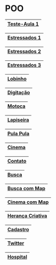 # POO

| [Teste-Aula 1](https://github.com/elizadora/POO/tree/main/00_Teste) |
| ------------------------------------------------------------- |

| [Estressados 1](https://github.com/elizadora/POO/tree/main/01_Estressados1) |
| ------------------------------------------------------------- |

| [Estressados 2](https://github.com/elizadora/POO/tree/main/02_Estressados2) |
| ------------------------------------------------------------- |

| [Estressados 3](https://github.com/elizadora/POO/tree/main/03_Estressados3) |
| ------------------------------------------------------------- |

| [Lobinho](https://github.com/elizadora/POO/tree/main/04_Lobinho) |
| ------------------------------------------------------------- |

| [Digitação](https://github.com/elizadora/POO/tree/main/05_Digitacao) |
| ------------------------------------------------------------- |

| [Motoca](https://github.com/elizadora/POO/tree/main/06_Motoca) |
| ------------------------------------------------------------- |

| [Lapiseira](https://github.com/elizadora/POO/tree/main/07_Lapiseira) |
| ------------------------------------------------------------- |

| [Pula Pula](https://github.com/elizadora/POO/tree/main/08_PulaPula) |
| ------------------------------------------------------------- |

| [Cinema](https://github.com/elizadora/POO/tree/main/09_Cinema) |
| ------------------------------------------------------------- |

| [Contato](https://github.com/elizadora/POO/tree/main/10_Contato) |
| ------------------------------------------------------------- |

| [Busca](https://github.com/elizadora/POO/tree/main/11_Busca) |
| ------------------------------------------------------------- |

| [Busca com Map](https://github.com/elizadora/POO/tree/main/12.1_BuscaMap) |
| ------------------------------------------------------------- |

| [Cinema com Map](https://github.com/elizadora/POO/tree/main/12.2_CinemaMap) |
| ------------------------------------------------------------- |

| [Herança Criativa](https://github.com/elizadora/POO/tree/main/13_HerancaCriativa) |
| ------------------------------------------------------------- |

| [Cadastro](https://github.com/elizadora/POO/tree/main/14_Cadastro) |
| ------------------------------------------------------------- |

| [Twitter](https://github.com/elizadora/POO/tree/main/15_Twitter) |
| ------------------------------------------------------------- |

| [Hospital](https://github.com/elizadora/POO/tree/main/16_Hospital) |
| ------------------------------------------------------------- |
